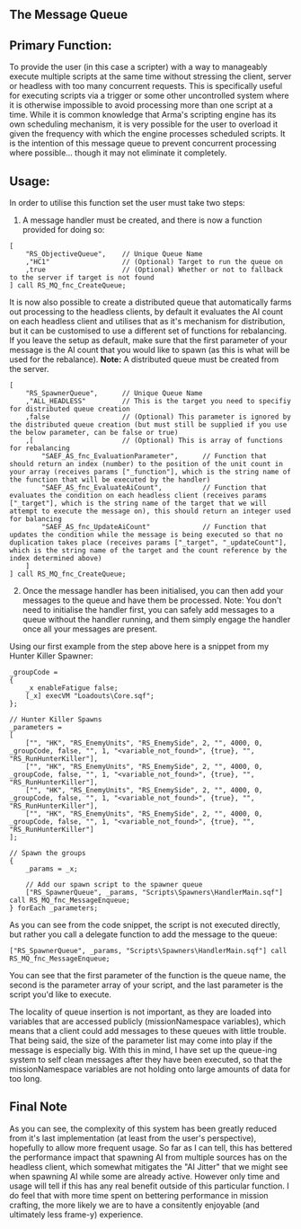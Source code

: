 ## The Message Queue

## Primary Function:
To provide the user (in this case a scripter) with a way to manageably execute multiple scripts at the same time without stressing the client, server or headless with too many concurrent requests. This is specifically useful for executing scripts via a trigger or some other uncontrolled system where it is otherwise impossible to avoid processing more than one script at a time. While it is common knowledge that Arma's scripting engine has its own scheduling mechanism, it is very possible for the user to overload it given the frequency with which the engine processes scheduled scripts. It is the intention of this message queue to prevent concurrent processing where possible... though it may not eliminate it completely.

## Usage:
In order to utilise this function set the user must take two steps:
1. A message handler must be created, and there is now a function provided for doing so:
```
[
    "RS_ObjectiveQueue",    // Unique Queue Name
    ,"HC1"				    // (Optional) Target to run the queue on
    ,true		            // (Optional) Whether or not to fallback to the server if target is not found
] call RS_MQ_fnc_CreateQueue;
```

It is now also possible to create a distributed queue that automatically farms out processing to the headless clients, by default it evaluates the AI count on each headless client and utilises that as it's mechanism for distribution, but it can be customised to use a different set of functions for rebalancing. If you leave the setup as default, make sure that the first parameter of your message is the AI count that you would like to spawn (as this is what will be used for the rebalance). **Note:** A distributed queue must be created from the server.
```
[
    "RS_SpawnerQueue",      // Unique Queue Name
    ,"ALL_HEADLESS"         // This is the target you need to specifiy for distributed queue creation
    ,false		            // (Optional) This parameter is ignored by the distributed queue creation (but must still be supplied if you use the below parameter, can be false or true)
    ,[                      // (Optional) This is array of functions for rebalancing
        "SAEF_AS_fnc_EvaluationParameter",      // Function that should return an index (number) to the position of the unit count in your array (receives params ["_function"], which is the string name of the function that will be executed by the handler)
        "SAEF_AS_fnc_EvaluateAiCount",          // Function that evaluates the condition on each headless client (receives params ["_target"], which is the string name of the target that we will attempt to execute the message on), this should return an integer used for balancing
        "SAEF_AS_fnc_UpdateAiCount"             // Function that updates the condition while the message is being executed so that no duplication takes place (receives params ["_target", "_updateCount"], which is the string name of the target and the count reference by the index determined above)
    ]
] call RS_MQ_fnc_CreateQueue;
```

2. Once the message handler has been initialised, you can then add your messages to the queue and have them be processed. Note: You don't need to initialise the handler first, you can safely add messages to a queue without the handler running, and them simply engage the handler once all your messages are present.

Using our first example from the step above here is a snippet from my Hunter Killer Spawner:
```
_groupCode = 
{
    _x enableFatigue false;
    [_x] execVM "Loadouts\Core.sqf";
};
 
// Hunter Killer Spawns
_parameters =
[
    ["", "HK", "RS_EnemyUnits", "RS_EnemySide", 2, "", 4000, 0, _groupCode, false, "", 1, "<variable_not_found>", {true}, "", "RS_RunHunterKiller"],
    ["", "HK", "RS_EnemyUnits", "RS_EnemySide", 2, "", 4000, 0, _groupCode, false, "", 1, "<variable_not_found>", {true}, "", "RS_RunHunterKiller"],
    ["", "HK", "RS_EnemyUnits", "RS_EnemySide", 2, "", 4000, 0, _groupCode, false, "", 1, "<variable_not_found>", {true}, "", "RS_RunHunterKiller"],
    ["", "HK", "RS_EnemyUnits", "RS_EnemySide", 2, "", 4000, 0, _groupCode, false, "", 1, "<variable_not_found>", {true}, "", "RS_RunHunterKiller"]
];
 
// Spawn the groups
{
    _params = _x;
 
    // Add our spawn script to the spawner queue
    ["RS_SpawnerQueue", _params, "Scripts\Spawners\HandlerMain.sqf"] call RS_MQ_fnc_MessageEnqueue;
} forEach _parameters;
```

As you can see from the code snippet, the script is not executed directly, but rather you call a delegate function to add the message to the queue: 
```
["RS_SpawnerQueue", _params, "Scripts\Spawners\HandlerMain.sqf"] call RS_MQ_fnc_MessageEnqueue;
```
You can see that the first parameter of the function is the queue name, the second is the parameter array of your script, and the last parameter is the script you'd like to execute. 

The locality of queue insertion is not important, as they are loaded into variables that are accessed publicly (missionNamespace variables), which means that a client could add messages to these queues with little trouble. That being said, the size of the parameter list may come into play if the message is especially big. With this in mind, I have set up the queue-ing system to self clean messages after they have been executed, so that the missionNamespace variables are not holding onto large amounts of data for too long.

## Final Note
As you can see, the complexity of this system has been greatly reduced from it's last implementation (at least from the user's perspective), hopefully to allow more frequent usage. So far as I can tell, this has bettered the performance impact that spawning AI from multiple sources has on the headless client, which somewhat mitigates the "AI Jitter" that we might see when spawning AI while some are already active. However only time and usage will tell if this has any real benefit outside of this particular function. I do feel that with more time spent on bettering performance in mission crafting, the more likely we are to have a consitently enjoyable (and ultimately less frame-y) experience.
